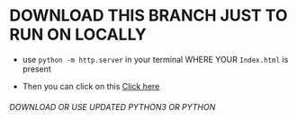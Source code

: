 
# DOWNLOAD THIS BRANCH JUST TO RUN ON LOCALLY

- use `python -m http.server` in your terminal WHERE YOUR `Index.html` is present

- Then you can click on this [Click here](http://localhost:8000)

###### DOWNLOAD OR USE UPDATED PYTHON3 OR PYTHON
